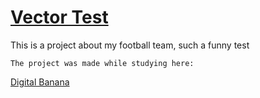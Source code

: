 # [Vector Test](https://egorvelv.github.io/Vector-Test/)

This is a project about my football team, such a funny test

```
The project was made while studying here:
```

[Digital Banana](https://digital-banana.ru)
